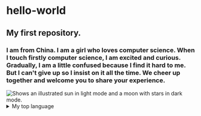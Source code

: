# hello-world
## My first repository.
### I am from China. I am a girl who loves computer science. When I touch firstly computer science, I am excited and curious. Gradually, I am a little confused because I     find it hard to me. But I can't give up so I insist on it all the time. We cheer up together and welcome you to share your experience.
<picture>
  <source media="(prefers-color-scheme: dark)" srcset="https://user-images.githubusercontent.com/25423296/163456776-7f95b81a-f1ed-45f7-b7ab-8fa810d529fa.png">
  <source media="(prefers-color-scheme: light)" srcset="https://user-images.githubusercontent.com/25423296/163456779-a8556205-d0a5-45e2-ac17-42d089e3c3f8.png">
  <img alt="Shows an illustrated sun in light mode and a moon with stars in dark mode." src="https://user-images.githubusercontent.com/25423296/163456779-a8556205-d0a5-45e2-ac17-42d089e3c3f8.png">
</picture>
<details>
  <summary>My top language</summary>
### Aout me.Hi, I'm FuHuanMei.You might recognize me as GitHube's mascot.
| Rank | Languages |
|-----:|-----------|
|     1| Python    |
|     2| Java      |
|     3| C++       |
</detaiuls>
